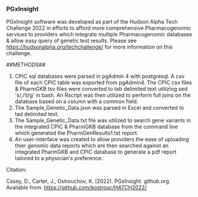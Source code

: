 ### PGxInsight ###
PGxInsight software was developed as part of the Hudson Alpha Tech Challenge 2022 in efforts to afford more comprehensive Pharmacogenomic services to providers which integrate multiple Pharmacogenomic databases & allow easy query of genetic test results. Please see https://hudsonalpha.org/techchallenge/ for more information on this challenge. 

##METHODS##
1. CPIC sql databases were parsed in pgAdmin 4 with postgresql. A csv file of each CPIC table was exported from pgAdmin4. The CPIC csv files & PharmGKB tsv files were converted to tab delimited text utilizing sed 's/,/\t/g' in bash. An Rscript was then utilized to perform full joins on the database based on a column with a common field.
2. The Sample_Genetic_Data.json was parsed in Excel and converted to tad delimited text. 
3. The Sample_Genetic_Data.txt file was utilized to search gene variants in the integrated CPIC & PharmGKB database from the command line which generated the PharmGenResults1.txt report.
4. An user-interface was created to allow providers the ease of uploading thier genomic data reports which are then searched against an integrated PharmGKB and CPIC database to generate a pdf report tailored to a physician's preference.

Citation:

Casey, D., Carter, J., Ostrouchov, K. (2022). PGxInsight. github.org. Available from: https://github.com/kostrouc/HATCH2022/ 

